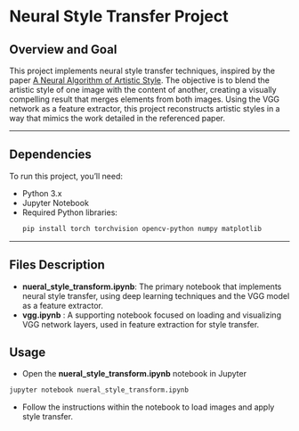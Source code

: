 # Neural Style Transfer Project

## Overview and Goal
This project implements neural style transfer techniques, inspired by the paper [A Neural Algorithm of Artistic Style](https://arxiv.org/abs/1508.06576). The objective is to blend the artistic style of one image with the content of another, creating a visually compelling result that merges elements from both images. Using the VGG network as a feature extractor, this project reconstructs artistic styles in a way that mimics the work detailed in the referenced paper.

---

## Dependencies
To run this project, you’ll need:
- Python 3.x
- Jupyter Notebook
- Required Python libraries:
  ```bash
  pip install torch torchvision opencv-python numpy matplotlib
  ```
---

## Files Description

- **nueral_style_transform.ipynb**: The primary notebook that implements neural style transfer, using deep learning techniques and the VGG model as a feature extractor.
- **vgg.ipynb** : A supporting notebook focused on loading and visualizing VGG network layers, used in feature extraction for style transfer.

## Usage

 - Open the **nueral_style_transform.ipynb** notebook in Jupyter
  ```bash
  jupyter notebook nueral_style_transform.ipynb
  ```
- Follow the instructions within the notebook to load images and apply style transfer.
